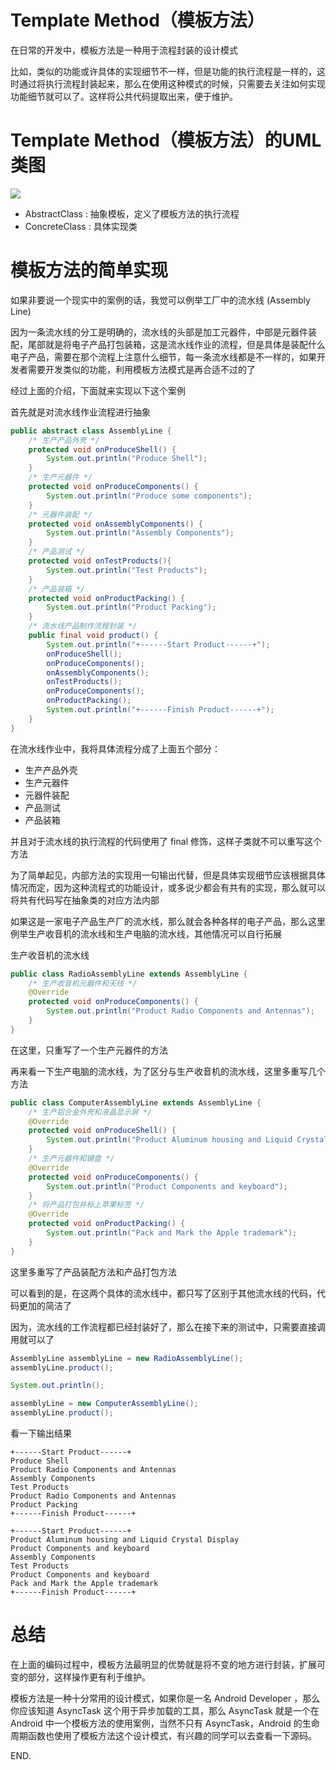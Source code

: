 # Template Method（模板方法）

在日常的开发中，模板方法是一种用于流程封装的设计模式

比如，类似的功能或许具体的实现细节不一样，但是功能的执行流程是一样的，这时通过将执行流程封装起来，那么在使用这种模式的时候，只需要去关注如何实现功能细节就可以了。这样将公共代码提取出来，便于维护。

# Template Method（模板方法）的UML类图
![](http://my.csdn.net/uploads/201204/02/1333348131_8870.jpg)

 + AbstractClass : 抽象模板，定义了模板方法的执行流程
 + ConcreteClass : 具体实现类


# 模板方法的简单实现

如果非要说一个现实中的案例的话，我觉可以例举工厂中的流水线 (Assembly Line)

因为一条流水线的分工是明确的，流水线的头部是加工元器件，中部是元器件装配，尾部就是将电子产品打包装箱，这是流水线作业的流程，但是具体是装配什么电子产品，需要在那个流程上注意什么细节，每一条流水线都是不一样的，如果开发者需要开发类似的功能，利用模板方法模式是再合适不过的了

经过上面的介绍，下面就来实现以下这个案例

首先就是对流水线作业流程进行抽象
```java
public abstract class AssemblyLine {
    /* 生产产品外壳 */
    protected void onProduceShell() {
        System.out.println("Produce Shell");
    }
    /* 生产元器件 */
    protected void onProduceComponents() {
        System.out.println("Produce some components");
    }
    /* 元器件装配 */
    protected void onAssemblyComponents() {
        System.out.println("Assembly Components");
    }
    /* 产品测试 */
    protected void onTestProducts(){
        System.out.println("Test Products");
    }
    /* 产品装箱 */
    protected void onProductPacking() {
        System.out.println("Product Packing");
    }
    /* 流水线产品制作流程封装 */
    public final void product() {
        System.out.println("+------Start Product------+");
        onProduceShell();
        onProduceComponents();
        onAssemblyComponents();
        onTestProducts();
        onProduceComponents();
        onProductPacking();
        System.out.println("+------Finish Product------+");
    }
}
```

在流水线作业中，我将具体流程分成了上面五个部分：

 + 生产产品外壳
 + 生产元器件
 + 元器件装配
 + 产品测试
 + 产品装箱

并且对于流水线的执行流程的代码使用了 final 修饰，这样子类就不可以重写这个方法

为了简单起见，内部方法的实现用一句输出代替，但是具体实现细节应该根据具体情况而定，因为这种流程式的功能设计，或多说少都会有共有的实现，那么就可以将共有代码写在抽象类的对应方法内部

如果这是一家电子产品生产厂的流水线，那么就会各种各样的电子产品，那么这里例举生产收音机的流水线和生产电脑的流水线，其他情况可以自行拓展

生产收音机的流水线
```java
public class RadioAssemblyLine extends AssemblyLine {
    /* 生产收音机元器件和天线 */
    @Override
    protected void onProduceComponents() {
        System.out.println("Product Radio Components and Antennas");
    }
}
```
在这里，只重写了一个生产元器件的方法

再来看一下生产电脑的流水线，为了区分与生产收音机的流水线，这里多重写几个方法
```java
public class ComputerAssemblyLine extends AssemblyLine {
    /* 生产铝合金外壳和液晶显示屏 */
    @Override
    protected void onProduceShell() {
        System.out.println("Product Aluminum housing and Liquid Crystal Display");
    }
    /* 生产元器件和键盘 */
    @Override
    protected void onProduceComponents() {
        System.out.println("Product Components and keyboard");
    }
    /* 将产品打包并标上苹果标签 */
    @Override
    protected void onProductPacking() {
        System.out.println("Pack and Mark the Apple trademark");
    }
}
```
这里多重写了产品装配方法和产品打包方法

可以看到的是，在这两个具体的流水线中，都只写了区别于其他流水线的代码，代码更加的简洁了

因为，流水线的工作流程都已经封装好了，那么在接下来的测试中，只需要直接调用就可以了
```java
AssemblyLine assemblyLine = new RadioAssemblyLine();
assemblyLine.product();

System.out.println();

assemblyLine = new ComputerAssemblyLine();
assemblyLine.product();
```

看一下输出结果
```console
+------Start Product------+
Produce Shell
Product Radio Components and Antennas
Assembly Components
Test Products
Product Radio Components and Antennas
Product Packing
+------Finish Product------+

+------Start Product------+
Product Aluminum housing and Liquid Crystal Display
Product Components and keyboard
Assembly Components
Test Products
Product Components and keyboard
Pack and Mark the Apple trademark
+------Finish Product------+
```

# 总结

在上面的编码过程中，模板方法最明显的优势就是将不变的地方进行封装，扩展可变的部分，这样操作更有利于维护。

模板方法是一种十分常用的设计模式，如果你是一名 Android Developer ，那么你应该知道 AsyncTask 这个用于异步加载的工具，那么 AsyncTask 就是一个在 Android 中一个模板方法的使用案例，当然不只有 AsyncTask，Android 的生命周期函数也使用了模板方法这个设计模式，有兴趣的同学可以去查看一下源码。

END.